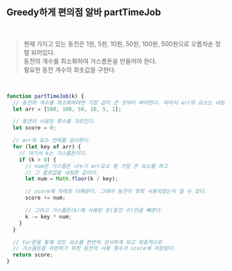 ## Greedy하게 편의점 알바 partTimeJob

<br/>

> 현재 가지고 있는 동전은 1원, 5원, 10원, 50원, 100원, 500원으로 오름차순 정렬 되어있다. <br/>
> 동전의 개수를 최소화하여 거스름돈을 만들어야 한다. <br/>
> 필요한 동전 개수의 최솟값을 구한다. <br/>

<br/>

```js
function partTimeJob(k) {
  // 동전의 개수를 최소화하려면 가장 값이 큰 것부터 써야한다. 따라서 arr의 요소는 내림차순으로 정렬한다.
  let arr = [500, 100, 50, 10, 5, 1];

  // 동전이 사용된 횟수를 가르킨다.
  let score = 0;

  // arr의 요소 전체를 검사한다.
  for (let key of arr) {
    // 여기서 k는 거스름돈이다.
    if (k > 0) {
      // num은 거스름돈 나누기 arr요소 중 가장 큰 요소를 하고
      // 그 결괏값을 내림한 값이다.
      let num = Math.floor(k / key);

      // score에 차례로 더해준다. 그래야 동전이 몇회 사용되었는지 알 수 있다.
      score += num;

      // 그리고 거스름돈(k)에 사용된 돈(동전 수)만큼 빼준다.
      k -= key * num;
    }
  }

  // for문을 통해 모든 요소를 한번씩 검사하게 되고 최종적으로
  // 거스름돈을 마련하기 위한 동전의 사용 횟수가 score에 저장된다.
  return score;
}
```
